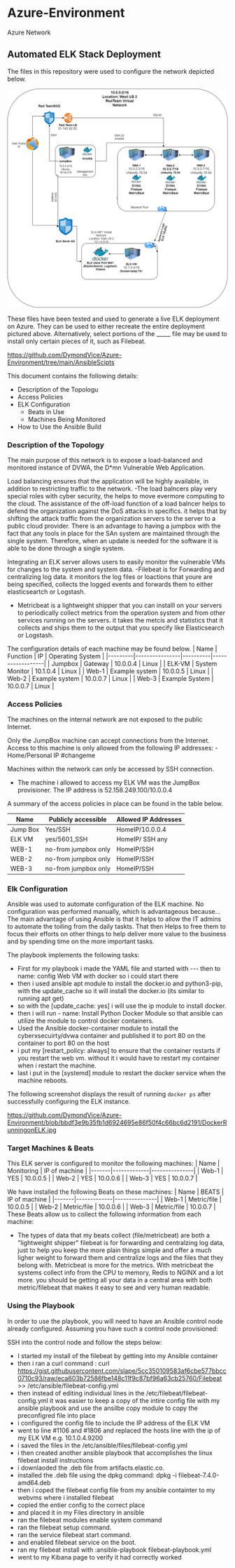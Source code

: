 # Azure-Environment
Azure Network
## Automated ELK Stack Deployment

The files in this repository were used to configure the network depicted below.

![Azure_Network](https://github.com/DymondVice/AzureLabs/raw/main/AzureDiagram.png)

These files have been tested and used to generate a live ELK deployment on Azure. They can be used to either recreate the entire deployment pictured above. Alternatively, select portions of the _____ file may be used to install only certain pieces of it, such as Filebeat.

 https://github.com/DymondVice/Azure-Environment/tree/main/AnsibleScipts

This document contains the following details:
- Description of the Topologu
- Access Policies
- ELK Configuration
  - Beats in Use
  - Machines Being Monitored
- How to Use the Ansible Build


### Description of the Topology

The main purpose of this network is to expose a load-balanced and monitored instance of DVWA, the D*mn Vulnerable Web Application.

Load balancing ensures that the application will be highly available, in addition to restricting traffic to the network.
-The load balncers play very special roles with cyber security, the helps to move evermore  computing to the cloud. The assistance of the off-load function of a load balncer helps to defend the organization against the DoS attacks in specifics. it helps that by shifting the attack traffic from the organization servers to the server to a public cloud provider. There is an advantage to having a jumpbox with the fact that any tools in place for the SAn system are maintained through the single system. Therefore, when an update is needed for the software it is able to be done through a single system.

Integrating an ELK server allows users to easily monitor the vulnerable VMs for changes to the system and system data.
-Filebeat is for Forwarding and centralizing log data. it monitors the log files or loactions that youre are being specified, collects the logged events and forwards them to either elasticseartch or Logstash.
- Metricbeat is a lightweight shipper that you can installl on your servers to periodically collect metrics from the operation system and from other services running on the servers. it takes the metcis and statistics that it collects and ships them to the output that you specify like Elasticsearch or Logstash.

The configuration details of each machine may be found below. 
| Name    | Function       | IP       | Operating System |
|---------|----------------|----------|------------------|
| Jumpbox | Gateway        | 10.0.0.4 | Linux            |
| ELK-VM  | System Monitor | 10.1.0.4 | Linux            |
| Web-1   | Example system | 10.0.0.5 | Linux            |
| Web-2   | Example system | 10.0.0.7 | Linux            |
| Web-3   | Example System | 10.0.0.7 | Linux            |

### Access Policies

The machines on the internal network are not exposed to the public Internet. 

Only the JumpBox machine can accept connections from the Internet. Access to this machine is only allowed from the following IP addresses:
-Home/Personal IP #changeme

Machines within the network can only be accessed by SSH connection.
- The machine i allowed to access my ELK VM was the JumpBox provisioner. The IP address is 52.158.249.100/10.0.0.4

A summary of the access policies in place can be found in the table below.

| Name     | Publicly accessible  | Allowed IP Addresses |
|----------|----------------------|----------------------|
| Jump Box | Yes/SSH              | HomeIP/10.0.0.4      |
| ELK VM   | yes/5601,SSH         | HomeIP/ SSH any      |
| WEB-1    | no-from jumpbox only | HomeIP/SSH           |
| WEB-2    | no-from jumpbox only | HomeIP/SSH           |
| WEB-3    | no-from jumpbox only | HomeIP/SSH           |
 
### Elk Configuration

Ansible was used to automate configuration of the ELK machine. No configuration was performed manually, which is advantageous because...
The main advantage of using Ansible is that it helps to allow the IT admins to automate the toiling from the daily taskts. That then Helps to free them to focus their efforts on other things to help deliver more value to the business and by spending time on the more important tasks.

The playbook implements the following tasks:
- First for my playbook i made the YAML file and started with --- then to name: config Web VM with docker so i could start there
- then i used ansible apt module to install the docker.io and python3-pip, with the update_cache so it will install the docker.io (its similar to running apt get)
- so with the [update_cache: yes] i will use the ip module to install docker.
- then i will run - name: Install Python Docker Module so that ansible can utilize the module to control docker containers.
- Used the Ansible docker-container module to install the cyberxsecuirty/dvwa container and published it to port 80 on the container to port 80 on the host
- i put my [restart_policy: always] to ensure that the container restarts if you restart the web vm. without it i would have to restart my container when i restart the machine.
- last i put in the [systemd] module to restart the docker service when the machine reboots.

The following screenshot displays the result of running `docker ps` after successfully configuring the ELK instance.

https://github.com/DymondVice/Azure-Environment/blob/bbdf3e9b35fb1d6924695e86f50f4c66bc6d2191/DockerRunningonELK.jpg

### Target Machines & Beats
This ELK server is configured to monitor the following machines:
| Name  | Monitoring  | IP of machine |
|-------|-------------|---------------|
| Web-1 | YES         | 10.0.0.5      |
| Web-2 | YES         | 10.0.0.6      |
| Web-3 | YES         | 10.0.0.7      |

We have installed the following Beats on these machines:
| Name  | BEATS       | IP of machine |
|-------|-------------|---------------|
| Web-1 | Metric/file | 10.0.0.5      |
| Web-2 | Metric/file | 10.0.0.6      |
| Web-3 | Metric/file | 10.0.0.7      |
These Beats allow us to collect the following information from each machine:
- The types of data that my beats collect (file/metricbeat) are both a "lightweight shipper" filebeat is for forwarding and centralzing log data, just to help you keep the more plain things simple and offer a much ligher weight to forward them and centralize logs and the files that they belong with. Metricbeat is more for the metrics. With metricbeat the systems collect info from the CPU to memory, Redis to NGINX and a lot more. you should be getting all your data in a central area with both metric/filebeat that makes it easy to see and very human readable.

### Using the Playbook
In order to use the playbook, you will need to have an Ansible control node already configured. Assuming you have such a control node provisioned: 

SSH into the control node and follow the steps below:
- I started my install of the filebeat by getting into my Ansible container 
- then i ran a curl command : curl https://gist.githubusercontent.com/slape/5cc350109583af6cbe577bbcc0710c93/raw/eca603b72586fbe148c11f9c87bf96a63cb25760/Filebeat >> /etc/ansible/filebeat-config.yml
- then instead of editing individual lines in the /etc/filebeat/filebeat-config.yml it was easier to keep a copy of the intire config file with my ansible playbook and use the ansilbe copy module to copy the preconfigred file into place
- i configured the config file to include the IP address of the ELK VM
- went to line #1106 and #1806 and replaced the hosts line with the ip of my ELK VM e.g. 10.1.0.4.9200
- i saved the files in the /etc/ansible/files/filebeat-config.yml
- i then created another ansible playbook that accomplishes the linux filebeat install instructions
- i downlaoded the .deb file from  artifacts.elastic.co.
- installed the .deb file using the dpkg command: dpkg -i filebeat-7.4.0-amd64.deb
- then i coped the filebeat config file from my ansible containter to my webvms where i installed filebeat
- copied the entier config to the correct place 
- and placed it in my Files directory in ansible
- ran the filebeat modules enable system command 
- ran the filebeat setup command.
- ran the service filebeat start command.
- and enabled filebeat service on the boot.
- ran my filebeat install with :ansible-playbook filebeat-playbook.yml
- went to my Kibana page to verify it had correctly worked


